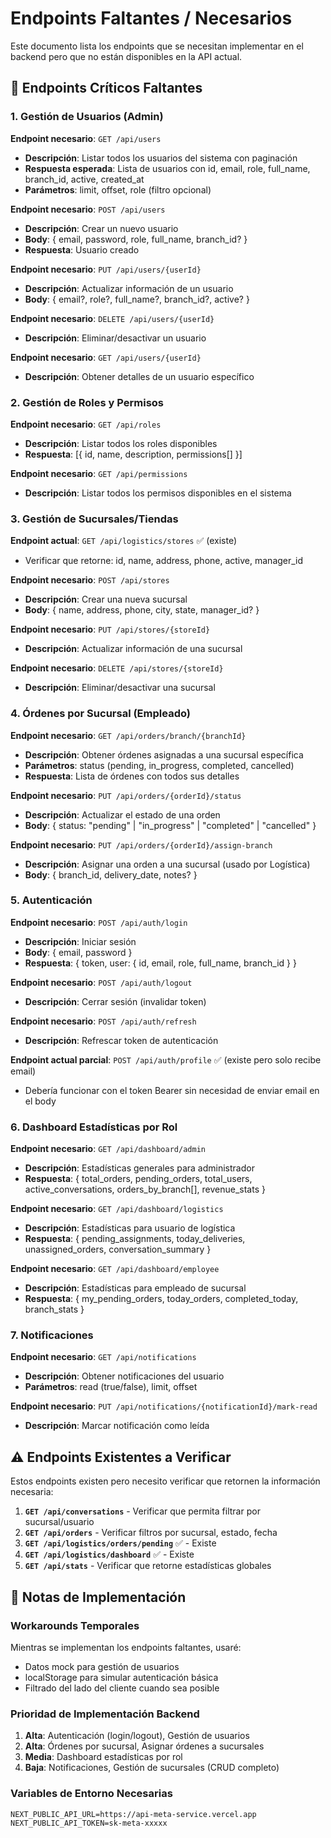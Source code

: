 # Endpoints Faltantes / Necesarios

Este documento lista los endpoints que se necesitan implementar en el backend pero que no están disponibles en la API actual.

## 🔴 Endpoints Críticos Faltantes

### 1. Gestión de Usuarios (Admin)
**Endpoint necesario**: `GET /api/users`
- **Descripción**: Listar todos los usuarios del sistema con paginación
- **Respuesta esperada**: Lista de usuarios con id, email, role, full_name, branch_id, active, created_at
- **Parámetros**: limit, offset, role (filtro opcional)

**Endpoint necesario**: `POST /api/users`
- **Descripción**: Crear un nuevo usuario
- **Body**: { email, password, role, full_name, branch_id? }
- **Respuesta**: Usuario creado

**Endpoint necesario**: `PUT /api/users/{userId}`
- **Descripción**: Actualizar información de un usuario
- **Body**: { email?, role?, full_name?, branch_id?, active? }

**Endpoint necesario**: `DELETE /api/users/{userId}`
- **Descripción**: Eliminar/desactivar un usuario

**Endpoint necesario**: `GET /api/users/{userId}`
- **Descripción**: Obtener detalles de un usuario específico

### 2. Gestión de Roles y Permisos
**Endpoint necesario**: `GET /api/roles`
- **Descripción**: Listar todos los roles disponibles
- **Respuesta**: [{ id, name, description, permissions[] }]

**Endpoint necesario**: `GET /api/permissions`
- **Descripción**: Listar todos los permisos disponibles en el sistema

### 3. Gestión de Sucursales/Tiendas
**Endpoint actual**: `GET /api/logistics/stores` ✅ (existe)
- Verificar que retorne: id, name, address, phone, active, manager_id

**Endpoint necesario**: `POST /api/stores`
- **Descripción**: Crear una nueva sucursal
- **Body**: { name, address, phone, city, state, manager_id? }

**Endpoint necesario**: `PUT /api/stores/{storeId}`
- **Descripción**: Actualizar información de una sucursal

**Endpoint necesario**: `DELETE /api/stores/{storeId}`
- **Descripción**: Eliminar/desactivar una sucursal

### 4. Órdenes por Sucursal (Empleado)
**Endpoint necesario**: `GET /api/orders/branch/{branchId}`
- **Descripción**: Obtener órdenes asignadas a una sucursal específica
- **Parámetros**: status (pending, in_progress, completed, cancelled)
- **Respuesta**: Lista de órdenes con todos sus detalles

**Endpoint necesario**: `PUT /api/orders/{orderId}/status`
- **Descripción**: Actualizar el estado de una orden
- **Body**: { status: "pending" | "in_progress" | "completed" | "cancelled" }

**Endpoint necesario**: `PUT /api/orders/{orderId}/assign-branch`
- **Descripción**: Asignar una orden a una sucursal (usado por Logística)
- **Body**: { branch_id, delivery_date, notes? }

### 5. Autenticación
**Endpoint necesario**: `POST /api/auth/login`
- **Descripción**: Iniciar sesión
- **Body**: { email, password }
- **Respuesta**: { token, user: { id, email, role, full_name, branch_id } }

**Endpoint necesario**: `POST /api/auth/logout`
- **Descripción**: Cerrar sesión (invalidar token)

**Endpoint necesario**: `POST /api/auth/refresh`
- **Descripción**: Refrescar token de autenticación

**Endpoint actual parcial**: `POST /api/auth/profile` ✅ (existe pero solo recibe email)
- Debería funcionar con el token Bearer sin necesidad de enviar email en el body

### 6. Dashboard Estadísticas por Rol
**Endpoint necesario**: `GET /api/dashboard/admin`
- **Descripción**: Estadísticas generales para administrador
- **Respuesta**: { total_orders, pending_orders, total_users, active_conversations, orders_by_branch[], revenue_stats }

**Endpoint necesario**: `GET /api/dashboard/logistics`
- **Descripción**: Estadísticas para usuario de logística
- **Respuesta**: { pending_assignments, today_deliveries, unassigned_orders, conversation_summary }

**Endpoint necesario**: `GET /api/dashboard/employee`
- **Descripción**: Estadísticas para empleado de sucursal
- **Respuesta**: { my_pending_orders, today_orders, completed_today, branch_stats }

### 7. Notificaciones
**Endpoint necesario**: `GET /api/notifications`
- **Descripción**: Obtener notificaciones del usuario
- **Parámetros**: read (true/false), limit, offset

**Endpoint necesario**: `PUT /api/notifications/{notificationId}/mark-read`
- **Descripción**: Marcar notificación como leída

## ⚠️ Endpoints Existentes a Verificar

Estos endpoints existen pero necesito verificar que retornen la información necesaria:

1. **`GET /api/conversations`** - Verificar que permita filtrar por sucursal/usuario
2. **`GET /api/orders`** - Verificar filtros por sucursal, estado, fecha
3. **`GET /api/logistics/orders/pending`** ✅ - Existe
4. **`GET /api/logistics/dashboard`** ✅ - Existe
5. **`GET /api/stats`** - Verificar que retorne estadísticas globales

## 📝 Notas de Implementación

### Workarounds Temporales
Mientras se implementan los endpoints faltantes, usaré:
- Datos mock para gestión de usuarios
- localStorage para simular autenticación básica
- Filtrado del lado del cliente cuando sea posible

### Prioridad de Implementación Backend
1. **Alta**: Autenticación (login/logout), Gestión de usuarios
2. **Alta**: Órdenes por sucursal, Asignar órdenes a sucursales
3. **Media**: Dashboard estadísticas por rol
4. **Baja**: Notificaciones, Gestión de sucursales (CRUD completo)

### Variables de Entorno Necesarias
```env
NEXT_PUBLIC_API_URL=https://api-meta-service.vercel.app
NEXT_PUBLIC_API_TOKEN=sk-meta-xxxxx
```

